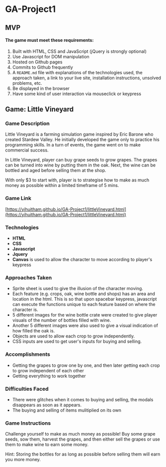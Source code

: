 # GA-Project1

## MVP
#### The game must meet these requirements:

1. Built with HTML, CSS and JavaScript (jQuery is strongly optional)
2. Use Javascript for DOM manipulation
3. Hosted on Github pages<br>
4. Commits to Github frequently<br>
5. A `README.md` file with explanations of the technologies used, the approach taken, a link to your live site, installation instructions, unsolved problems, etc.
6. Be displayed in the browser
7. Have some kind of user interaction via mouseclick or keypress

## Game: Little Vineyard

### Game Description

Little Vineyard is a farming simulation game inspired by Eric Barone who created Stardew Valley. He initially developed the game only to practice his programming skills. In a turn of events, the game went on to make commercial success.

In Little Vineyard, player can buy grape seeds to grow grapes. The grapes can be turned into wine by putting them in the oak. Next, the wine can be bottled and aged before selling them at the shop.

With only $3 to start with, player is to strategise how to make as much money as possible within a limited timeframe of 5 mins.

### Game Link

[https://yihuitham.github.io/GA-Project1/littleVineyard.html](https://yihuitham.github.io/GA-Project1/littleVineyard.html)

### Technologies

- **HTML**
- **CSS**
- **Javascript**
- **Jquery**
- **Canvas** is used to allow the character to move according to player's keypress

### Approaches Taken

- Sprite sheet is used to give the illusion of the character moving.
- Each feature (e.g. crops, oak, wine bottle and shops) has an area and location in the html. This is so that upon spacebar keypress, javascript can execute the functions unique to each feature based on where the character is.
- 5 different images for the wine bottle crate were created to give player visuals of the number of bottles filled with wine.
- Another 5 different images were also used to give a visual indication of how filled the oak is.
- Objects are used to allow each crop to grow independently.
- CSS inputs are used to get user's inputs for buying and selling.

### Accomplishments

- Getting the grapes to grow one by one, and then later getting each crop to grow independent of each other
- Getting everything to work together

### Difficulties Faced

- There were glitches when it comes to buying and selling, the modals disappears as soon as it appears.
- The buying and selling of items mulitiplied on its own

### Game Instructions

Challenge yourself to make as much money as possible!
Buy some grape seeds, sow them, harvest the grapes, and then either sell the grapes or use them to make wine to earn some money.

Hint: Storing the bottles for as long as possible before selling them will earn you more money.
